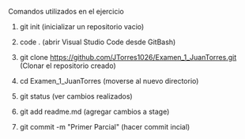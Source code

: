 Comandos utilizados en el ejercicio

1. git init (inicializar un repositorio vacio)

2. code . (abrir Visual Studio Code desde GitBash)

3. git clone https://github.com/JTorres1026/Examen_1_JuanTorres.git (Clonar el repositorio creado)

4. cd Examen_1_JuanTorres (moverse al nuevo directorio)

5. git status (ver cambios realizados)

6. git add readme.md (agregar cambios a stage)

7. git commit -m "Primer Parcial" (hacer commit incial)

